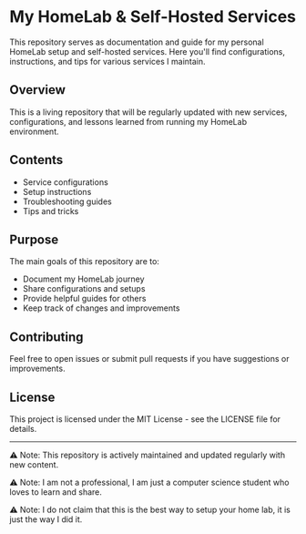 # My HomeLab & Self-Hosted Services

This repository serves as documentation and guide for my personal HomeLab setup and self-hosted services. Here you'll find configurations, instructions, and tips for various services I maintain.

## Overview

This is a living repository that will be regularly updated with new services, configurations, and lessons learned from running my HomeLab environment.

## Contents

- Service configurations
- Setup instructions
- Troubleshooting guides
- Tips and tricks

## Purpose

The main goals of this repository are to:
- Document my HomeLab journey
- Share configurations and setups
- Provide helpful guides for others
- Keep track of changes and improvements

## Contributing

Feel free to open issues or submit pull requests if you have suggestions or improvements.

## License

This project is licensed under the MIT License - see the LICENSE file for details.

---
⚠️ Note: This repository is actively maintained and updated regularly with new content.

⚠️ Note: I am not a professional, I am just a computer science student who loves to learn and share.

⚠️ Note: I do not claim that this is the best way to setup your home lab, it is just the way I did it.
